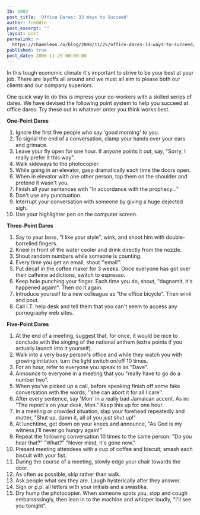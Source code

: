 ```yaml
---
ID: 1003
post_title: 'Office Dares: 33 Ways to Succeed'
author: freddie
post_excerpt: ""
layout: post
permalink: >
  https://chameleon.co/blog/2008/11/25/office-dares-33-ways-to-succeed/
published: true
post_date: 2008-11-25 00:00:00
---
```

In this tough economic climate it's important to strive to be your best at your job. There are layoffs all around and we must all aim to please both our clients and our company superiors.

One quick way to do this is impress your co-workers with a skilled series of dares. We have devised the following point system to help you succeed at office dares. Try these out in whatever order you think works best.

<strong>One-Point Dares</strong>
<ol>
 	<li>Ignore the first five people who say 'good morning' to you.</li>
 	<li>To signal the end of a conversation, clamp your hands over your ears and grimace.</li>
 	<li>Leave your fly open for one hour. If anyone points it out, say, "Sorry, I really prefer it this way".</li>
 	<li>Walk sideways to the photocopier.</li>
 	<li>While going in an elevator, gasp dramatically each time the doors open.</li>
 	<li>When in elevator with one other person, tap them on the shoulder and pretend it wasn't you.</li>
 	<li>Finish all your sentences with "In accordance with the prophecy..."</li>
 	<li>Don't use any punctuation.</li>
 	<li>Interrupt your conversation with someone by giving a huge dejected sigh.</li>
 	<li>Use your highlighter pen on the computer screen.</li>
</ol>
<strong>
Three-Point Dares</strong>
<ol>
 	<li>Say to your boss, "I like your style", wink, and shoot him with double-barrelled fingers.</li>
 	<li>Kneel in front of the water cooler and drink directly from the nozzle.</li>
 	<li>Shout random numbers while someone is counting.</li>
 	<li>Every time you get an email, shout ''email''.</li>
 	<li>Put decaf in the coffee maker for 3 weeks. Once everyone has got over their caffeine addictions, switch to espresso.</li>
 	<li>Keep hole punching your finger. Each time you do, shout, "dagnamit, it's happened again!". Then do it again.</li>
 	<li>Introduce yourself to a new colleague as "the office bicycle". Then wink and pout.</li>
 	<li>Call I.T. help desk and tell them that you can't seem to access any pornography web sites.</li>
</ol>
<strong>
Five-Point Dares</strong>
<ol>
 	<li>At the end of a meeting, suggest that, for once, it would be nice to conclude with the singing of the national anthem (extra points if you actually launch into it yourself).</li>
 	<li>Walk into a very busy person's office and while they watch you with growing irritation, turn the light switch on/off 10 times.</li>
 	<li>For an hour, refer to everyone you speak to as "Dave".</li>
 	<li>Announce to everyone in a meeting that you "really have to go do a number two".</li>
 	<li>When you've picked up a call, before speaking finish off some fake conversation with the words, ''she can abort it for all I care''.</li>
 	<li>After every sentence, say 'Mon' in a really bad Jamaican accent. As in: "The report's on your desk, Mon." Keep this up for one hour.</li>
 	<li>In a meeting or crowded situation, slap your forehead repeatedly and mutter, "Shut up, damn it, all of you just shut up!"</li>
 	<li>At lunchtime, get down on your knees and announce, "As God is my witness,I'll never go hungry again!"</li>
 	<li>Repeat the following conversation 10 times to the same person: "Do you hear that?" "What?" "Never mind, it's gone now."</li>
 	<li>Present meeting attendees with a cup of coffee and biscuit; smash each biscuit with your fist.</li>
 	<li>During the course of a meeting, slowly edge your chair towards the door.</li>
 	<li>As often as possible, skip rather than walk.</li>
 	<li>Ask people what sex they are. Laugh hysterically after they answer.</li>
 	<li>Sign or p.p. all letters with your initials and a swastika.</li>
 	<li>Dry hump the photocopier. When someone spots you, stop and cough embarrassingly, then lean in to the machine and whisper loudly, "I'll see you tonight".</li>
</ol>